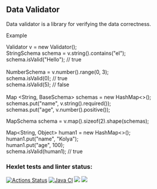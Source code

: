 ## Data Validator
Data validator is a library for verifying the data correctness.
<p>Example</p>
Validator v = new Validator();<br>
StringSchema schema = v.string().contains("el");<br>
schema.isValid("Hello"); // true<br>
<br>
NumberSchema = v.number().range(0, 3);<br>
schema.isValid(0); // true<br>
schema.isValid(5); // false<br>
<br>
Map &lt;String, BaseSchema> schemas = new HashMap<>();<br>
schemas.put("name", v.string().required());<br>
schemas.put("age", v.number().positive());<br>

<p>MapSchema schema = v.map().sizeof(2).shape(schemas);</p>

Map<String, Object> human1 = new HashMap<>();<br>
human1.put("name", "Kolya");<br>
human1.put("age", 100);<br>
schema.isValid(human1); // true





### Hexlet tests and linter status:
[![Actions Status](https://github.com/prof-chernish/java-project-78/workflows/hexlet-check/badge.svg)](https://github.com/prof-chernish/java-project-78/actions)
[![Java CI](https://github.com/prof-chernish/java-project-78/actions/workflows/main.yml/badge.svg)](https://github.com/prof-chernish/java-project-78/actions/workflows/main.yml)
<a href="https://codeclimate.com/github/prof-chernish/java-project-78/maintainability"><img src="https://api.codeclimate.com/v1/badges/105ebd3fbfd1523f9898/maintainability" /></a>
<a href="https://codeclimate.com/github/prof-chernish/java-project-78/test_coverage"><img src="https://api.codeclimate.com/v1/badges/105ebd3fbfd1523f9898/test_coverage" /></a>
